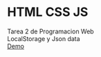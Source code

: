 # HTML CSS JS
Tarea 2 de Programacion Web <br>
LocalStorage y Json data <br>
<a href="https://anotherjez.github.io/web2/">Demo</a>
